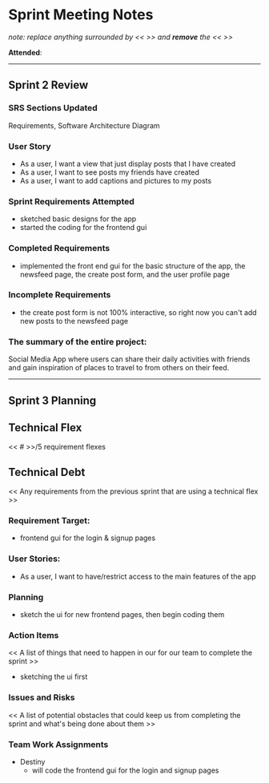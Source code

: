 # Sprint Meeting Notes

*note: replace anything surrounded by << >> and **remove** the << >>*

**Attended**: 

***

## Sprint 2 Review



### SRS Sections Updated

Requirements, Software Architecture Diagram

###  User Story

- As a user, I want a view that just display posts that I have created
- As a user, I want to see posts my friends have created
- As a user, I want to add captions and pictures to my posts

### Sprint Requirements Attempted

- sketched basic designs for the app
- started the coding for the frontend gui

### Completed Requirements

- implemented the front end gui for the basic structure of the app, the newsfeed page, the create post form, and the user profile page

### Incomplete Requirements

- the create post form is not 100% interactive, so right now you can't add new posts to the newsfeed page

### The summary of the entire project:

Social Media App where users can share their daily activities with friends and gain inspiration of places to travel to from others on their feed.

***

## Sprint 3 Planning

## Technical Flex

<< # >>/5 requirement flexes

## Technical Debt

<< Any requirements from the previous sprint that are using a technical flex >>

### Requirement Target:

- frontend gui for the login & signup pages

### User Stories:

- As a user, I want to have/restrict access to the main features of the app

### Planning

- sketch the ui for new frontend pages, then begin coding them

### Action Items

<< A list of things that need to happen in our for our team to complete the sprint >>
- sketching the ui first

### Issues and Risks

<< A list of potential obstacles that could keep us from completing the sprint and what's being done about them >>

### Team Work Assignments

- Destiny
    - will code the frontend gui for the login and signup pages
